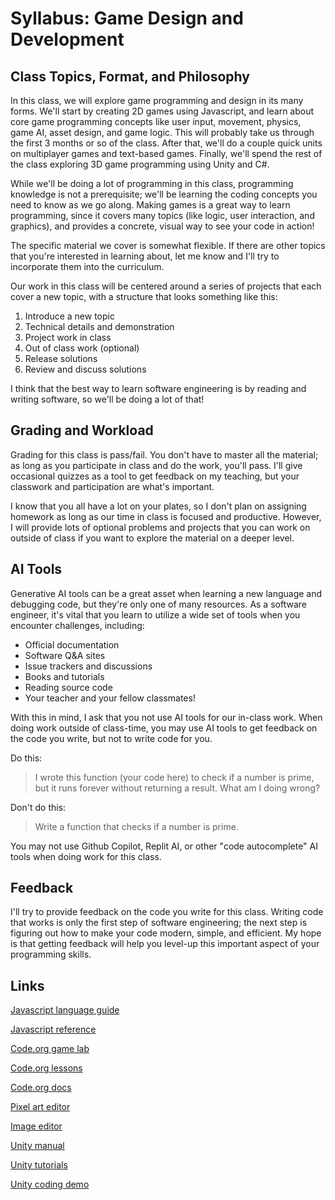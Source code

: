 # Syllabus: Game Design and Development

## Class Topics, Format, and Philosophy

In this class, we will explore game programming and design in its many forms. We'll start by creating 2D games using Javascript, and learn about core game programming concepts like user input, movement, physics, game AI, asset design, and game logic. This will probably take us through the first 3 months or so of the class. After that, we'll do a couple quick units on multiplayer games and text-based games. Finally, we'll spend the rest of the class exploring 3D game programming using Unity and C#.

While we'll be doing a lot of programming in this class, programming knowledge is not a prerequisite; we'll be learning the coding concepts you need to know as we go along. Making games is a great way to learn programming, since it covers many topics (like logic, user interaction, and graphics), and provides a concrete, visual way to see your code in action!

The specific material we cover is somewhat flexible. If there are other topics that you're interested in learning about, let me know and I'll try to incorporate them into the curriculum.

Our work in this class will be centered around a series of projects that each cover a new topic, with a structure that looks something like this:

1. Introduce a new topic
2. Technical details and demonstration
3. Project work in class
4. Out of class work (optional)
5. Release solutions
6. Review and discuss solutions

I think that the best way to learn software engineering is by reading and writing software, so we'll be doing a lot of that!

## Grading and Workload

Grading for this class is pass/fail. You don't have to master all the material; as long as you participate in class and do the work, you'll pass. I'll give occasional quizzes as a tool to get feedback on my teaching, but your classwork and participation are what's important.

I know that you all have a lot on your plates, so I don't plan on assigning homework as long as our time in class is focused and productive. However, I will provide lots of optional problems and projects that you can work on outside of class if you want to explore the material on a deeper level.

## AI Tools

Generative AI tools can be a great asset when learning a new language and debugging code, but they're only one of many resources. As a software engineer, it's vital that you learn to utilize a wide set of tools when you encounter challenges, including:

- Official documentation
- Software Q&A sites
- Issue trackers and discussions
- Books and tutorials
- Reading source code
- Your teacher and your fellow classmates!

With this in mind, I ask that you not use AI tools for our in-class work. When doing work outside of class-time, you may use AI tools to get feedback on the code you write, but not to write code for you.

Do this:

> I wrote this function (your code here) to check if a number is prime, but it runs forever without returning a result. What am I doing wrong?

Don't do this:

> Write a function that checks if a number is prime.

You may not use Github Copilot, Replit AI, or other "code autocomplete" AI tools when doing work for this class.

## Feedback

I'll try to provide feedback on the code you write for this class. Writing code that works is only the first step of software engineering; the next step is figuring out how to make your code modern, simple, and efficient. My hope is that getting feedback will help you level-up this important aspect of your programming skills.

## Links

[Javascript language guide](https://developer.mozilla.org/en-US/docs/Web/JavaScript)

[Javascript reference](https://developer.mozilla.org/en-US/docs/Web/JavaScript/Reference)

[Code.org game lab](https://studio.code.org/projects)

[Code.org lessons](https://studio.code.org/s/csd3-2024)

[Code.org docs](https://studio.code.org/docs/ide/gamelab)

[Pixel art editor](https://www.pixilart.com/draw)

[Image editor](https://www.photopea.com/)

[Unity manual](https://docs.unity3d.com/Manual/index.html)

[Unity tutorials](https://learn.unity.com/)

[Unity coding demo](https://www.youtube.com/watch?v=XtQMytORBmM)
